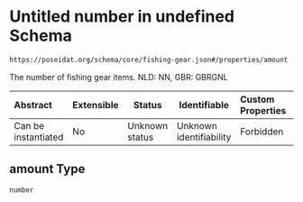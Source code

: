 # Untitled number in undefined Schema

```txt
https://poseidat.org/schema/core/fishing-gear.json#/properties/amount
```

The number of fishing gear items. NLD: NN, GBR: GBRGNL


| Abstract            | Extensible | Status         | Identifiable            | Custom Properties | Additional Properties | Access Restrictions | Defined In                                                                   |
| :------------------ | ---------- | -------------- | ----------------------- | :---------------- | --------------------- | ------------------- | ---------------------------------------------------------------------------- |
| Can be instantiated | No         | Unknown status | Unknown identifiability | Forbidden         | Allowed               | none                | [fishing-gear.json\*](schemas/core/fishing-gear.json "open original schema") |

## amount Type

`number`
